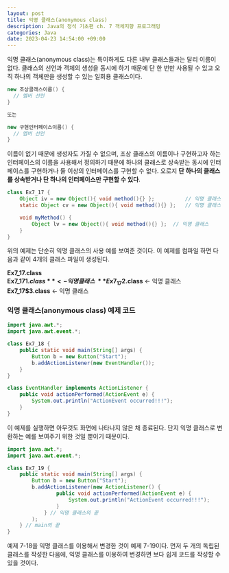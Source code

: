 ```yaml
---
layout: post
title: 익명 클래스(anonymous class)
description: Java의 정석 기초편 ch. 7 객체지향 프로그래밍
categories: Java
date: 2023-04-23 14:54:00 +09:00
---
```

익명 클래스(anonymous class)는 특이하게도 다른 내부 클래스들과는 달리 이름이 없다. 클래스의 선언과 객체의 생성을 동시에 하기 때문에 단 한 번만 사용될 수 있고 오직 하나의 객체만을 생성할 수 있는 일회용 클래스이다.

```java
new 조상클래스이름() {
  // 멤버 선언
}

또는

new 구현인터페이스이름() {
  // 멤버 선언
}
```

이름이 없기 때문에 생성자도 가질 수 없으며, 조상 클래스의 이름이나 구현하고자 하는 인터페이스의 이름을 사용해서 정의하기 때문에 하나의 클래스로 상속받는 동시에 인터페이스를 구현하거나 둘 이상의 인터페이스를 구현할 수 없다. 오로지 **단 하나의 클래스를 상속받거나 단 하나의 인터페이스만 구현할 수 있다**. 

```java
class Ex7_17 {
	Object iv = new Object(){ void method(){} };          // 익명 클래스 
	static Object cv = new Object(){ void method(){} };   // 익명 클래스 

	void myMethod() {
		Object lv = new Object(){ void method(){} };  // 익명 클래스 
	}
}
```

위의 예제는 단순히 익명 클래스의 사용 예를 보여준 것이다. 이 예제를 컴파일 하면 다음과 같이 4개의 클래스 파일이 생성된다.

**Ex7_17.class**\
**Ex7_17$1.class**    <- 익명 클래스\
**Ex7_17$2.class**    <- 익명 클래스\
**Ex7_17$3.class**    <- 익명 클래스


### 익명 클래스(anonymous class) 예제 코드

```java
import java.awt.*;
import java.awt.event.*;

class Ex7_18 {
	public static void main(String[] args) {
		Button b = new Button("Start");
		b.addActionListener(new EventHandler());
	}
}

class EventHandler implements ActionListener {
	public void actionPerformed(ActionEvent e) {
		System.out.println("ActionEvent occurred!!!");
	}
}
```

이 예제를 실행하면 아무것도 화면에 나타나지 않은 채 종료된다. 단지 익명 클래스로 변환하는 예를 보여주기 위한 것일 뿐이기 때문이다.


```java
import java.awt.*;
import java.awt.event.*;

class Ex7_19 {
	public static void main(String[] args) {
		Button b = new Button("Start");
		b.addActionListener(new ActionListener() {
				public void actionPerformed(ActionEvent e) {
					System.out.println("ActionEvent occurred!!!");
				}
			} // 익명 클래스의 끝 
		);
	} // main의 끝 
} 
```

예제 7-18을 익명 클래스를 이용해서 변경한 것이 예제 7-19이다. 먼저 두 개의 독립된 클래스를 작성한 다음에, 익명 클래스를 이용하여 변경하면 보다 쉽게 코드를 작성할 수 있을 것이다.
